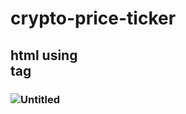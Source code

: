# crypto-price-ticker
## html using <div> tag 
### ![Untitled](https://user-images.githubusercontent.com/119916323/236669050-09ed6ddf-cd5c-4789-8ea5-94df66018b0f.jpg)

